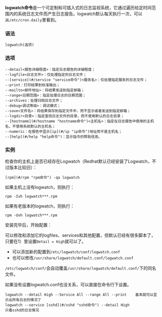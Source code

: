 **logwatch命令**是一个可定制和可插入式的日志监视系统，它通过遍历给定时间范围内的系统日志文件而产生日志报告。logwatch默认每天执行一次，可以从`/etc/cron.daily`里看到。

### 语法  

```
logwatch(选项)
```

### 选项  

```
--detail<报告详细程度>：指定日志报告的详细程度；
--logfile<日志文件>：仅处理指定的日志文件；
--[service](#/service "service命令")<服务名>：仅处理指定服务的日志文件；
--print：打印结果到标准输出；
--mailto<邮件地址>：将结果发送到指定邮箱；
--range<日期范围>：指定处理日志的日期范围；
--archives：处理归档日志文件；
--debug<调试等级>：调试模式；
--save<文件名>：将结果保存到指定文件中，而不显示或者发送到指定邮箱；
--logdir<目录>：指定查找日志文件的目录，而不使用默认的日志目录；
--[hostname](#/hostname "hostname命令")<主机名>：指定在日志报告中使用的主机名，不使用系统默认的主机名；
--numeric：在报告中显示[ip](#/ip "ip命令")地址而不是主机名；
--[help](#/help "help命令")：显示指令的帮助信息。
```

### 实例  

检查你的主机上是否已经存在Logwatch（Redhat默认已经安装了Logwatch，不过版本比较旧）：

```
[rpm](#/rpm "rpm命令") -qa logwatch
```

如果主机上没有logwatch，则执行：

```
rpm -Ivh logwatch***.rpm
```

如果有老版本的logwatch，则执行：

```
rpm -Uvh logwatch***.rpm
```

安装完毕后，开始配置：

可以修改和添加它的logfiles、services和其他配置，但默认已经有很多脚本了，只要在1）里设置`Detail = High`就可以了。

*   可以添加新的配置到`/etc/logwatch/conf/logwatch.conf`
*   也可以修改`/usr/share/logwatch/default.conf/logwatch.conf`

`/etc/logwatch/conf/`会自动覆盖`/usr/share/logwatch/default.conf/`下的同名文件。

如果没有设置logwatch.conf也没关系，可以直接在命令行下设置。

```
logwatch --detail High --Service All --range All --print    基本就可以显示出所有日志的情况了
logwatch --service [sshd](#/sshd "sshd命令") --detail High                       只看sshd的日志情况
```